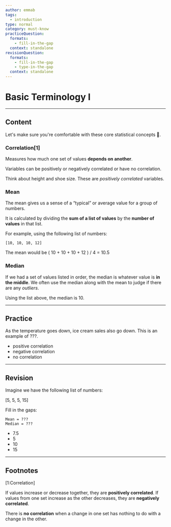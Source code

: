 ```yaml
---
author: emmab
tags:
  - introduction
type: normal
category: must-know
practiceQuestion:
  formats:
    - fill-in-the-gap
  context: standalone
revisionQuestion:
  formats:
    - fill-in-the-gap
    - type-in-the-gap
  context: standalone
---
```


# Basic Terminology I


---

## Content

Let's make sure you're comfortable with these core statistical concepts 🔧.

### Correlation[1]

Measures how much one set of values **depends on another**. 

Variables can be positively or negatively correlated or have no correlation.

Think about height and shoe size. These are *positively correlated* variables. 

### Mean

The mean gives us a sense of a “typical” or average value for a group of numbers.

It is calculated by dividing the **sum of a list of values** by the **number of values** in that list.

For example, using the following list of numbers:

```plain-text
[10, 10, 10, 12]
```

The mean would be ( 10 + 10 + 10 + 12 ) / 4 = 10.5

### Median

If we had a set of values listed in order, the median is whatever value is **in the middle**. We often use the median along with the mean to judge if there are any *outliers*.

Using the list above, the median is 10.


---

## Practice

As the temperature goes down, ice cream sales also go down. This is an example of ???.

- positive correlation
- negative correlation
- no correlation


---

## Revision

Imagine we have the following list of numbers:

[5, 5, 5, 15]

Fill in the gaps:

```plain-text
Mean = ???
Median = ???
```

- 7.5
- 5
- 10
- 15


---

## Footnotes

[1:Correlation]

If values increase or decrease together, they are **positively correlated**. If values from one set increase as the other decreases, they are **negatively correlated**. 

There is **no correlation** when a change in one set has nothing to do with a change in the other.
